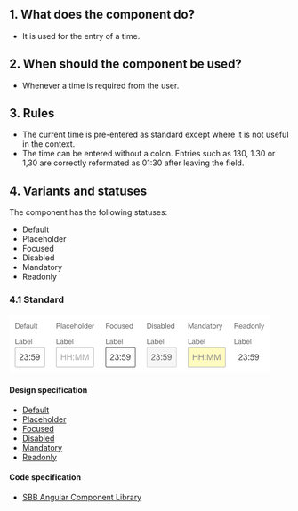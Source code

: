 ## 1. What does the component do?
* It is used for the entry of a time.


## 2. When should the component be used?
* Whenever a time is required from the user.


## 3. Rules 
* The current time is pre-entered as standard except where it is not useful in the context.
* The time can be entered without a colon. Entries such as 130, 1.30 or 1,30 are correctly reformated as 01:30 after leaving the field.


## 4. Variants and statuses
The component has the following statuses:
* Default
* Placeholder
* Focused
* Disabled
* Mandatory
* Readonly

### 4.1 Standard
![Image of the time entry component](https://raw.githubusercontent.com/sbb-design-systems/design-system-webapp-documentation/master/documentation/components/timefield/images/Timefield_Default.png 'class: image')

#### Design specification
* [Default](https://www.sketch.com/s/58b25e4c-bf9c-4f74-973f-503538fcbea2/a/nKQDql#Inspector)
* [Placeholder](https://www.sketch.com/s/58b25e4c-bf9c-4f74-973f-503538fcbea2/a/QqD1pb#Inspector)
* [Focused](https://www.sketch.com/s/58b25e4c-bf9c-4f74-973f-503538fcbea2/a/xz0Qe0#Inspector)
* [Disabled](https://www.sketch.com/s/58b25e4c-bf9c-4f74-973f-503538fcbea2/a/EAeGYq#Inspector)
* [Mandatory](https://www.sketch.com/s/58b25e4c-bf9c-4f74-973f-503538fcbea2/a/eKKqqKP#Inspector)
* [Readonly](https://www.sketch.com/s/58b25e4c-bf9c-4f74-973f-503538fcbea2/a/wL4MJnD#Inspector)

#### Code specification
* [SBB Angular Component Library](https://sbb-angular.app.sbb.ch/business/components/time-input)
